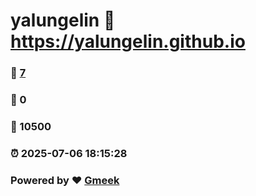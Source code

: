 # yalungelin :link: https://yalungelin.github.io 
### :page_facing_up: [7](https://yalungelin.github.io/tag.html) 
### :speech_balloon: 0 
### :hibiscus: 10500 
### :alarm_clock: 2025-07-06 18:15:28 
### Powered by :heart: [Gmeek](https://github.com/Meekdai/Gmeek)
